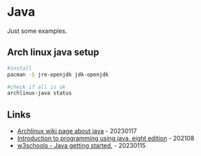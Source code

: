 # Java

Just some examples.

## Arch linux java setup

```bash
#install
pacman -S jre-openjdk jdk-openjdk

#check if all is ok
archlinux-java status
```

## Links

* [Archlinux wiki page about java](https://wiki.archlinux.org/title/Java) - 20230117
* [Introduction to programming using java, eight edition](https://math.hws.edu/eck/cs124/javanotes8/) - 202108
* [w3schools - Java getting started.](https://www.w3schools.com/java/java_getstarted.asp) - 20230115

